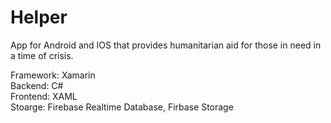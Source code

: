 # Helper
App for Android and IOS that provides humanitarian aid for those in need in a time of crisis.

Framework: Xamarin\
Backend: C#\
Frontend: XAML\
Stoarge: Firebase Realtime Database, Firbase Storage
